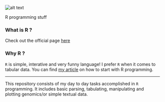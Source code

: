 
![alt text](https://www.r-project.org/Rlogo.png  "R") 

R programming stuff

### What is R ?
Check out the official page [here](https://www.r-project.org/about.html)

### Why R ?
`R` is simple, interative and very funny language! I prefer `R` when it comes to tabular data. You can find [my article](https://www.linkedin.com/pulse/how-do-i-start-r-programming-vijay-lakhujani "How-do-i-start-with-R-programming-?") on how to start with R programming.

--------------

This repository consists of my day to day tasks accomplished in `R` programming. It includes basic parsing, tabulating, manipulating and plotting genomics/or simple textual data.
